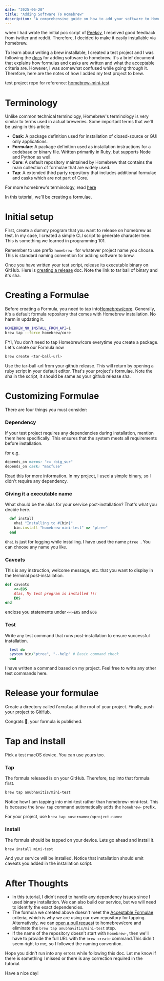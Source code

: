 ```yaml
---
date: "2025-06-20"
title: "Adding Software To Homebrew"
description: "A comprehensive guide on how to add your software to Homebrew for easy installation"
---
```


when I had wrote the initial poc script of [Peeksy](https://github.com/anubhavitis/peeksy), I received good feedback from twitter and reddit. Therefore, I decided to make it easily installable via homebrew. 

To learn about writing a brew installable, I created a test project and I was following the [docs](https://docs.brew.sh/Adding-Software-to-Homebrew) for adding software to homebrew. It's a brief document that explains how formulas and casks are written and what the acceptable criteria are. However, I was somewhat confused while going through it. Therefore, here are the notes of how I added my test project to brew.

test project repo for reference: [homebrew-mini-test](https://github.com/anubhavitis/homebrew-mini-test) 

# Terminology
Unlike common technical terminology, Homebrew's terminology is very similar to terms used in actual breweries. Some important terms that we'll be using in this article:

- **Cask**: A package definition used for installation of closed-source or GUI only applications.
- **Formulae**: A package definition used as installation instructions for a codebase or binary file. Written primarily in Ruby, but supports Node and Python as well.
- **Core**: A default repository maintained by Homebrew that contains the main collection of formulae that are widely used.
- **Tap**: A extended third party repository that includes additional formulae and casks which are not part of Core.

For more homebrew's terminology, read [here](https://docs.brew.sh/Formula-Cookbook#homebrew-terminology)

In this tutorial, we'll be creating a formulae.

# Initial setup
First, create a dummy program that you want to release on homebrew as test. In my case, I created a simple CLI script to generate character tree. This is something we learned in programming 101.

Remember to use prefix `homebrew-` for whatever project name you choose. This is standard naming convention for adding software to brew.

Once you have written your test script, release its executable binary on GitHub. Here is [creating a release](https://docs.github.com/en/repositories/releasing-projects-on-github/managing-releases-in-a-repository#creating-a-release) doc.
Note the link to tar ball of binary and it's sha. 

# Creating a Formulae

Before creating a Formula, you need to tap into[Homebrew/core](https://github.com/Homebrew/homebrew-core). Generally, it's a default formula repository that comes with Homebrew installation. No harm in updating it.

```zsh
HOMEBREW_NO_INSTALL_FROM_API=1
brew tap --force homebrew/core
```

FYI, You don't need to tap Homebrew/core everytime you create a package. Let's create our Formula now

```sh
brew create <tar-ball-url>
```

Use the tar-ball-url from your github release. 
This will return by opening a ruby script in your default editor. That's your project's formulae. Note the sha in the script, it should be same as your github release sha.


# Customizing Formulae

There are four things you must consider:

### Dependency

If your test project requires any dependencies during installation, mention them here specifically. This ensures that the system meets all requirements before installation.

for e.g.
```ruby
depends_on macos: ">= :big_sur"
depends_on cask: "macfuse"
```

Read [this](https://docs.brew.sh/Cask-Cookbook#stanza-depends_on) for more information. In my project, I used a simple binary, so I didn't require any dependency.

### Giving it a executable name
What should be the alias for your service post-installation? That's what you decide here.

```ruby
  def install
    ohai "Installing to #{bin}"
    bin.install "homebrew-mini-test" => "ptree"
  end
```

`Ohai` is just for logging while installing. I have used the name `ptree `. You can choose any name you like.

### Caveats
This is any instruction, welcome message, etc. that you want to display in the terminal post-installation.

```ruby
def caveats
    <<~EOS
    Alas, My test program is installed !!! 
    EOS
end    
```

enclose you statements under `<<~EOS` and `EOS`

### Test
Write any test command that runs post-installation to ensure successful installation.

```ruby
  test do
  system bin/"ptree", "--help" # Basic command check
  end 
```

I have written a command based on my project. Feel free to write any other test commands here. 


# Release your formulae

Create a directory called ⁠`Formulae` at the root of your project.
Finally, push your project to GitHub.

Congrats 🎉, your formula is published.

# Tap and install

Pick a test macOS device. You can use yours too.

### Tap

The formula released is on your GitHub. Therefore, tap into that formula first.

```zsh
brew tap anubhavitis/mini-test
```

Notice how I am tapping into mini-test rather than homebrew-mini-test. This is because the ⁠`brew tap` command automatically adds the ⁠`homebrew-` prefix.

For your project, use ⁠`brew tap <username>/<project-name>`

### Install

The formula should be tapped on your device. Lets go ahead and install it.

```zsh
brew install mini-test
```

And your service will be installed. Notice that installation should emit caveats you added in the installation script. 

# After Thoughts

- In this tutorial, I didn't need to handle any dependency issues since I used binary installation. We can also build our service, but we will need to identify the exact dependencies.
- The formula we created above doesn't meet the [Acceptable Formulae](https://docs.brew.sh/Acceptable-Formulae) criteria, which is why we are using our own repository for tapping. Alternatively, we can [open a pull request](https://docs.brew.sh/How-To-Open-a-Homebrew-Pull-Request) to homebrew/core and eliminate the `brew tap anubhavitis/mini-test` step.
- If the name of the repository doesn't start with `⁠homebrew-`, then we'll have to provide the full URL with the `⁠brew create` command.This didn't seem right to me, so I followed the naming convention.


Hope you didn't run into any errors while following this doc. Let me know if there is something I missed or there is any correction required in the tutorial. 

Have a nice day!